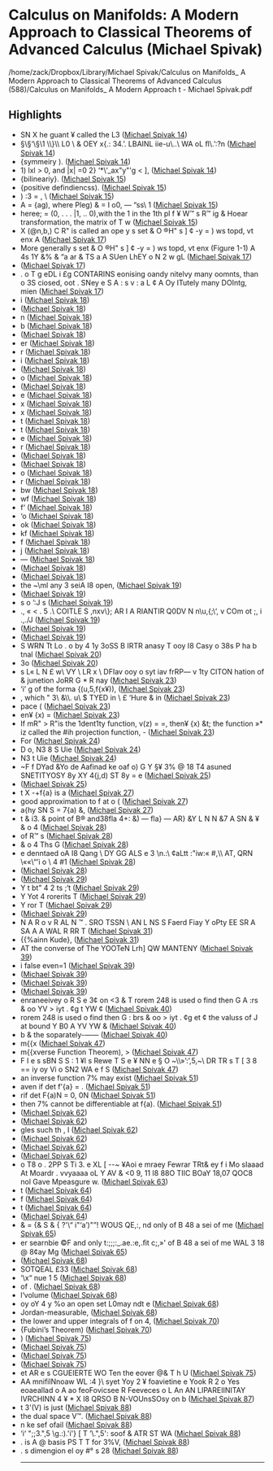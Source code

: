 # Calculus on Manifolds: A Modern Approach to Classical Theorems of Advanced Calculus (Michael Spivak)

/home/zack/Dropbox/Library/Michael Spivak/Calculus on Manifolds_ A Modern Approach to Classical Theorems of Advanced Calculus (588)/Calculus on Manifolds_ A Modern Approach t - Michael Spivak.pdf

## Highlights

- SN X he guant ¥ called the L3 (<a href="file:////home/zack/Dropbox/Library/Michael Spivak/Calculus on Manifolds_ A Modern Approach to Classical Theorems of Advanced Calculus (588)/Calculus on Manifolds_ A Modern Approach t - Michael Spivak.pdf#page=14" target="_blank">Michael Spivak 14</a>)
- §\§‘\§\1 \\\\\}\\\\ L0 \ & OEY x{\.: 34\.’\. LBAINL iie-u\\.\.\ WA oL ﬂ\\.’:?n (<a href="file:////home/zack/Dropbox/Library/Michael Spivak/Calculus on Manifolds_ A Modern Approach to Classical Theorems of Advanced Calculus (588)/Calculus on Manifolds_ A Modern Approach t - Michael Spivak.pdf#page=14" target="_blank">Michael Spivak 14</a>)
- {symmeiry \)\. (<a href="file:////home/zack/Dropbox/Library/Michael Spivak/Calculus on Manifolds_ A Modern Approach to Classical Theorems of Advanced Calculus (588)/Calculus on Manifolds_ A Modern Approach t - Michael Spivak.pdf#page=14" target="_blank">Michael Spivak 14</a>)
- 1\) lxl > 0, and |x| =0 2} ‘\*\‘\_ax"y"'g < ], (<a href="file:////home/zack/Dropbox/Library/Michael Spivak/Calculus on Manifolds_ A Modern Approach to Classical Theorems of Advanced Calculus (588)/Calculus on Manifolds_ A Modern Approach t - Michael Spivak.pdf#page=14" target="_blank">Michael Spivak 14</a>)
- {bilineariy}\. (<a href="file:////home/zack/Dropbox/Library/Michael Spivak/Calculus on Manifolds_ A Modern Approach to Classical Theorems of Advanced Calculus (588)/Calculus on Manifolds_ A Modern Approach t - Michael Spivak.pdf#page=15" target="_blank">Michael Spivak 15</a>)
- {positive defindiencss\)\. (<a href="file:////home/zack/Dropbox/Library/Michael Spivak/Calculus on Manifolds_ A Modern Approach to Classical Theorems of Advanced Calculus (588)/Calculus on Manifolds_ A Modern Approach t - Michael Spivak.pdf#page=15" target="_blank">Michael Spivak 15</a>)
- \) :3 = \, \ (<a href="file:////home/zack/Dropbox/Library/Michael Spivak/Calculus on Manifolds_ A Modern Approach to Classical Theorems of Advanced Calculus (588)/Calculus on Manifolds_ A Modern Approach t - Michael Spivak.pdf#page=15" target="_blank">Michael Spivak 15</a>)
- A = {ag\), where Pleg\) & = I o0, — “ss\ 1 (<a href="file:////home/zack/Dropbox/Library/Michael Spivak/Calculus on Manifolds_ A Modern Approach to Classical Theorems of Advanced Calculus (588)/Calculus on Manifolds_ A Modern Approach t - Michael Spivak.pdf#page=15" target="_blank">Michael Spivak 15</a>)
- heree; = \(0, \. \. \. |1, \.\. 0\),with the 1 in the 1th pl f ¥ W™ s R™ ig & Hoear transformation, the matrix of T w (<a href="file:////home/zack/Dropbox/Library/Michael Spivak/Calculus on Manifolds_ A Modern Approach to Classical Theorems of Advanced Calculus (588)/Calculus on Manifolds_ A Modern Approach t - Michael Spivak.pdf#page=15" target="_blank">Michael Spivak 15</a>)
- X \(@n,b,\) C R" is called an ope y s set & O ®H" s ] ¢ -y = \) ws topd, vt enx A (<a href="file:////home/zack/Dropbox/Library/Michael Spivak/Calculus on Manifolds_ A Modern Approach to Classical Theorems of Advanced Calculus (588)/Calculus on Manifolds_ A Modern Approach t - Michael Spivak.pdf#page=17" target="_blank">Michael Spivak 17</a>)
- More generally s set & O ®H" s ] ¢ -y = \) ws topd, vt enx \(Figure 1-1\) A 4s 1Y &% & “a ar & TS a A SUen LhEY o N 2 w gL (<a href="file:////home/zack/Dropbox/Library/Michael Spivak/Calculus on Manifolds_ A Modern Approach to Classical Theorems of Advanced Calculus (588)/Calculus on Manifolds_ A Modern Approach t - Michael Spivak.pdf#page=17" target="_blank">Michael Spivak 17</a>)
-  (<a href="file:////home/zack/Dropbox/Library/Michael Spivak/Calculus on Manifolds_ A Modern Approach to Classical Theorems of Advanced Calculus (588)/Calculus on Manifolds_ A Modern Approach t - Michael Spivak.pdf#page=17" target="_blank">Michael Spivak 17</a>)
- \. o T g eDL i £g CONTARINS eonising oandy nitelvy many oomnts, than o 3S ciosed, oot \. SNey e S A : s v : a L ¢ A Oy ITutely many DOIntg, mien (<a href="file:////home/zack/Dropbox/Library/Michael Spivak/Calculus on Manifolds_ A Modern Approach to Classical Theorems of Advanced Calculus (588)/Calculus on Manifolds_ A Modern Approach t - Michael Spivak.pdf#page=17" target="_blank">Michael Spivak 17</a>)
- i (<a href="file:////home/zack/Dropbox/Library/Michael Spivak/Calculus on Manifolds_ A Modern Approach to Classical Theorems of Advanced Calculus (588)/Calculus on Manifolds_ A Modern Approach t - Michael Spivak.pdf#page=18" target="_blank">Michael Spivak 18</a>)
-  (<a href="file:////home/zack/Dropbox/Library/Michael Spivak/Calculus on Manifolds_ A Modern Approach to Classical Theorems of Advanced Calculus (588)/Calculus on Manifolds_ A Modern Approach t - Michael Spivak.pdf#page=18" target="_blank">Michael Spivak 18</a>)
- n (<a href="file:////home/zack/Dropbox/Library/Michael Spivak/Calculus on Manifolds_ A Modern Approach to Classical Theorems of Advanced Calculus (588)/Calculus on Manifolds_ A Modern Approach t - Michael Spivak.pdf#page=18" target="_blank">Michael Spivak 18</a>)
- b (<a href="file:////home/zack/Dropbox/Library/Michael Spivak/Calculus on Manifolds_ A Modern Approach to Classical Theorems of Advanced Calculus (588)/Calculus on Manifolds_ A Modern Approach t - Michael Spivak.pdf#page=18" target="_blank">Michael Spivak 18</a>)
-  (<a href="file:////home/zack/Dropbox/Library/Michael Spivak/Calculus on Manifolds_ A Modern Approach to Classical Theorems of Advanced Calculus (588)/Calculus on Manifolds_ A Modern Approach t - Michael Spivak.pdf#page=18" target="_blank">Michael Spivak 18</a>)
- er (<a href="file:////home/zack/Dropbox/Library/Michael Spivak/Calculus on Manifolds_ A Modern Approach to Classical Theorems of Advanced Calculus (588)/Calculus on Manifolds_ A Modern Approach t - Michael Spivak.pdf#page=18" target="_blank">Michael Spivak 18</a>)
- r (<a href="file:////home/zack/Dropbox/Library/Michael Spivak/Calculus on Manifolds_ A Modern Approach to Classical Theorems of Advanced Calculus (588)/Calculus on Manifolds_ A Modern Approach t - Michael Spivak.pdf#page=18" target="_blank">Michael Spivak 18</a>)
- i (<a href="file:////home/zack/Dropbox/Library/Michael Spivak/Calculus on Manifolds_ A Modern Approach to Classical Theorems of Advanced Calculus (588)/Calculus on Manifolds_ A Modern Approach t - Michael Spivak.pdf#page=18" target="_blank">Michael Spivak 18</a>)
-  (<a href="file:////home/zack/Dropbox/Library/Michael Spivak/Calculus on Manifolds_ A Modern Approach to Classical Theorems of Advanced Calculus (588)/Calculus on Manifolds_ A Modern Approach t - Michael Spivak.pdf#page=18" target="_blank">Michael Spivak 18</a>)
- o (<a href="file:////home/zack/Dropbox/Library/Michael Spivak/Calculus on Manifolds_ A Modern Approach to Classical Theorems of Advanced Calculus (588)/Calculus on Manifolds_ A Modern Approach t - Michael Spivak.pdf#page=18" target="_blank">Michael Spivak 18</a>)
-  (<a href="file:////home/zack/Dropbox/Library/Michael Spivak/Calculus on Manifolds_ A Modern Approach to Classical Theorems of Advanced Calculus (588)/Calculus on Manifolds_ A Modern Approach t - Michael Spivak.pdf#page=18" target="_blank">Michael Spivak 18</a>)
- e (<a href="file:////home/zack/Dropbox/Library/Michael Spivak/Calculus on Manifolds_ A Modern Approach to Classical Theorems of Advanced Calculus (588)/Calculus on Manifolds_ A Modern Approach t - Michael Spivak.pdf#page=18" target="_blank">Michael Spivak 18</a>)
- x (<a href="file:////home/zack/Dropbox/Library/Michael Spivak/Calculus on Manifolds_ A Modern Approach to Classical Theorems of Advanced Calculus (588)/Calculus on Manifolds_ A Modern Approach t - Michael Spivak.pdf#page=18" target="_blank">Michael Spivak 18</a>)
- x (<a href="file:////home/zack/Dropbox/Library/Michael Spivak/Calculus on Manifolds_ A Modern Approach to Classical Theorems of Advanced Calculus (588)/Calculus on Manifolds_ A Modern Approach t - Michael Spivak.pdf#page=18" target="_blank">Michael Spivak 18</a>)
- t (<a href="file:////home/zack/Dropbox/Library/Michael Spivak/Calculus on Manifolds_ A Modern Approach to Classical Theorems of Advanced Calculus (588)/Calculus on Manifolds_ A Modern Approach t - Michael Spivak.pdf#page=18" target="_blank">Michael Spivak 18</a>)
- t (<a href="file:////home/zack/Dropbox/Library/Michael Spivak/Calculus on Manifolds_ A Modern Approach to Classical Theorems of Advanced Calculus (588)/Calculus on Manifolds_ A Modern Approach t - Michael Spivak.pdf#page=18" target="_blank">Michael Spivak 18</a>)
- e (<a href="file:////home/zack/Dropbox/Library/Michael Spivak/Calculus on Manifolds_ A Modern Approach to Classical Theorems of Advanced Calculus (588)/Calculus on Manifolds_ A Modern Approach t - Michael Spivak.pdf#page=18" target="_blank">Michael Spivak 18</a>)
- r (<a href="file:////home/zack/Dropbox/Library/Michael Spivak/Calculus on Manifolds_ A Modern Approach to Classical Theorems of Advanced Calculus (588)/Calculus on Manifolds_ A Modern Approach t - Michael Spivak.pdf#page=18" target="_blank">Michael Spivak 18</a>)
-  (<a href="file:////home/zack/Dropbox/Library/Michael Spivak/Calculus on Manifolds_ A Modern Approach to Classical Theorems of Advanced Calculus (588)/Calculus on Manifolds_ A Modern Approach t - Michael Spivak.pdf#page=18" target="_blank">Michael Spivak 18</a>)
-  (<a href="file:////home/zack/Dropbox/Library/Michael Spivak/Calculus on Manifolds_ A Modern Approach to Classical Theorems of Advanced Calculus (588)/Calculus on Manifolds_ A Modern Approach t - Michael Spivak.pdf#page=18" target="_blank">Michael Spivak 18</a>)
- o (<a href="file:////home/zack/Dropbox/Library/Michael Spivak/Calculus on Manifolds_ A Modern Approach to Classical Theorems of Advanced Calculus (588)/Calculus on Manifolds_ A Modern Approach t - Michael Spivak.pdf#page=18" target="_blank">Michael Spivak 18</a>)
- r (<a href="file:////home/zack/Dropbox/Library/Michael Spivak/Calculus on Manifolds_ A Modern Approach to Classical Theorems of Advanced Calculus (588)/Calculus on Manifolds_ A Modern Approach t - Michael Spivak.pdf#page=18" target="_blank">Michael Spivak 18</a>)
- bw (<a href="file:////home/zack/Dropbox/Library/Michael Spivak/Calculus on Manifolds_ A Modern Approach to Classical Theorems of Advanced Calculus (588)/Calculus on Manifolds_ A Modern Approach t - Michael Spivak.pdf#page=18" target="_blank">Michael Spivak 18</a>)
- wf (<a href="file:////home/zack/Dropbox/Library/Michael Spivak/Calculus on Manifolds_ A Modern Approach to Classical Theorems of Advanced Calculus (588)/Calculus on Manifolds_ A Modern Approach t - Michael Spivak.pdf#page=18" target="_blank">Michael Spivak 18</a>)
- f‘ (<a href="file:////home/zack/Dropbox/Library/Michael Spivak/Calculus on Manifolds_ A Modern Approach to Classical Theorems of Advanced Calculus (588)/Calculus on Manifolds_ A Modern Approach t - Michael Spivak.pdf#page=18" target="_blank">Michael Spivak 18</a>)
- ‘o (<a href="file:////home/zack/Dropbox/Library/Michael Spivak/Calculus on Manifolds_ A Modern Approach to Classical Theorems of Advanced Calculus (588)/Calculus on Manifolds_ A Modern Approach t - Michael Spivak.pdf#page=18" target="_blank">Michael Spivak 18</a>)
- ok (<a href="file:////home/zack/Dropbox/Library/Michael Spivak/Calculus on Manifolds_ A Modern Approach to Classical Theorems of Advanced Calculus (588)/Calculus on Manifolds_ A Modern Approach t - Michael Spivak.pdf#page=18" target="_blank">Michael Spivak 18</a>)
- kf (<a href="file:////home/zack/Dropbox/Library/Michael Spivak/Calculus on Manifolds_ A Modern Approach to Classical Theorems of Advanced Calculus (588)/Calculus on Manifolds_ A Modern Approach t - Michael Spivak.pdf#page=18" target="_blank">Michael Spivak 18</a>)
- f (<a href="file:////home/zack/Dropbox/Library/Michael Spivak/Calculus on Manifolds_ A Modern Approach to Classical Theorems of Advanced Calculus (588)/Calculus on Manifolds_ A Modern Approach t - Michael Spivak.pdf#page=18" target="_blank">Michael Spivak 18</a>)
- j (<a href="file:////home/zack/Dropbox/Library/Michael Spivak/Calculus on Manifolds_ A Modern Approach to Classical Theorems of Advanced Calculus (588)/Calculus on Manifolds_ A Modern Approach t - Michael Spivak.pdf#page=18" target="_blank">Michael Spivak 18</a>)
- — (<a href="file:////home/zack/Dropbox/Library/Michael Spivak/Calculus on Manifolds_ A Modern Approach to Classical Theorems of Advanced Calculus (588)/Calculus on Manifolds_ A Modern Approach t - Michael Spivak.pdf#page=18" target="_blank">Michael Spivak 18</a>)
-  (<a href="file:////home/zack/Dropbox/Library/Michael Spivak/Calculus on Manifolds_ A Modern Approach to Classical Theorems of Advanced Calculus (588)/Calculus on Manifolds_ A Modern Approach t - Michael Spivak.pdf#page=18" target="_blank">Michael Spivak 18</a>)
-  (<a href="file:////home/zack/Dropbox/Library/Michael Spivak/Calculus on Manifolds_ A Modern Approach to Classical Theorems of Advanced Calculus (588)/Calculus on Manifolds_ A Modern Approach t - Michael Spivak.pdf#page=18" target="_blank">Michael Spivak 18</a>)
- the ~\\ml any 3 seiA I8 open, (<a href="file:////home/zack/Dropbox/Library/Michael Spivak/Calculus on Manifolds_ A Modern Approach to Classical Theorems of Advanced Calculus (588)/Calculus on Manifolds_ A Modern Approach t - Michael Spivak.pdf#page=19" target="_blank">Michael Spivak 19</a>)
-  (<a href="file:////home/zack/Dropbox/Library/Michael Spivak/Calculus on Manifolds_ A Modern Approach to Classical Theorems of Advanced Calculus (588)/Calculus on Manifolds_ A Modern Approach t - Michael Spivak.pdf#page=19" target="_blank">Michael Spivak 19</a>)
- s o ’:J s (<a href="file:////home/zack/Dropbox/Library/Michael Spivak/Calculus on Manifolds_ A Modern Approach to Classical Theorems of Advanced Calculus (588)/Calculus on Manifolds_ A Modern Approach t - Michael Spivak.pdf#page=19" target="_blank">Michael Spivak 19</a>)
- \., « < \. 5 \.\ COITLE S \,nxv\\}\; AR I A RIANTIR Q0DV N n\u,{\;\‘, v COm ot ;, i \.,\./J (<a href="file:////home/zack/Dropbox/Library/Michael Spivak/Calculus on Manifolds_ A Modern Approach to Classical Theorems of Advanced Calculus (588)/Calculus on Manifolds_ A Modern Approach t - Michael Spivak.pdf#page=19" target="_blank">Michael Spivak 19</a>)
-  (<a href="file:////home/zack/Dropbox/Library/Michael Spivak/Calculus on Manifolds_ A Modern Approach to Classical Theorems of Advanced Calculus (588)/Calculus on Manifolds_ A Modern Approach t - Michael Spivak.pdf#page=19" target="_blank">Michael Spivak 19</a>)
-  (<a href="file:////home/zack/Dropbox/Library/Michael Spivak/Calculus on Manifolds_ A Modern Approach to Classical Theorems of Advanced Calculus (588)/Calculus on Manifolds_ A Modern Approach t - Michael Spivak.pdf#page=19" target="_blank">Michael Spivak 19</a>)
- S WRN Tt Lo \. o by 4 1y 3oSS B IRTR anasy T ooy I8 Casy o 38s P ha b tnal (<a href="file:////home/zack/Dropbox/Library/Michael Spivak/Calculus on Manifolds_ A Modern Approach to Classical Theorems of Advanced Calculus (588)/Calculus on Manifolds_ A Modern Approach t - Michael Spivak.pdf#page=20" target="_blank">Michael Spivak 20</a>)
- 3o (<a href="file:////home/zack/Dropbox/Library/Michael Spivak/Calculus on Manifolds_ A Modern Approach to Classical Theorems of Advanced Calculus (588)/Calculus on Manifolds_ A Modern Approach t - Michael Spivak.pdf#page=20" target="_blank">Michael Spivak 20</a>)
- s L« L N £ w\ VY \ LR x \ DFIav ooy o syt iav frRP— v 1ty CITON hation of & junetion JoRR G \* R nay (<a href="file:////home/zack/Dropbox/Library/Michael Spivak/Calculus on Manifolds_ A Modern Approach to Classical Theorems of Advanced Calculus (588)/Calculus on Manifolds_ A Modern Approach t - Michael Spivak.pdf#page=23" target="_blank">Michael Spivak 23</a>)
- ‘i’ g of the forma {\(u,5,f{x¥\)\), (<a href="file:////home/zack/Dropbox/Library/Michael Spivak/Calculus on Manifolds_ A Modern Approach to Classical Theorems of Advanced Calculus (588)/Calculus on Manifolds_ A Modern Approach t - Michael Spivak.pdf#page=23" target="_blank">Michael Spivak 23</a>)
- , which " 3\ &\\\\. u\ $ TYED in \ £ ‘Hure & in (<a href="file:////home/zack/Dropbox/Library/Michael Spivak/Calculus on Manifolds_ A Modern Approach to Classical Theorems of Advanced Calculus (588)/Calculus on Manifolds_ A Modern Approach t - Michael Spivak.pdf#page=23" target="_blank">Michael Spivak 23</a>)
- pace \( (<a href="file:////home/zack/Dropbox/Library/Michael Spivak/Calculus on Manifolds_ A Modern Approach to Classical Theorems of Advanced Calculus (588)/Calculus on Manifolds_ A Modern Approach t - Michael Spivak.pdf#page=23" target="_blank">Michael Spivak 23</a>)
- en¥ {x\) = (<a href="file:////home/zack/Dropbox/Library/Michael Spivak/Calculus on Manifolds_ A Modern Approach to Classical Theorems of Advanced Calculus (588)/Calculus on Manifolds_ A Modern Approach t - Michael Spivak.pdf#page=23" target="_blank">Michael Spivak 23</a>)
- If mR" > R"is the 1dent1ty function, v\(z\) = =, then¥ {x\) &t; the function »\* iz called the #ih projection function, - (<a href="file:////home/zack/Dropbox/Library/Michael Spivak/Calculus on Manifolds_ A Modern Approach to Classical Theorems of Advanced Calculus (588)/Calculus on Manifolds_ A Modern Approach t - Michael Spivak.pdf#page=23" target="_blank">Michael Spivak 23</a>)
- For (<a href="file:////home/zack/Dropbox/Library/Michael Spivak/Calculus on Manifolds_ A Modern Approach to Classical Theorems of Advanced Calculus (588)/Calculus on Manifolds_ A Modern Approach t - Michael Spivak.pdf#page=24" target="_blank">Michael Spivak 24</a>)
- D o, N3 8 S Uie (<a href="file:////home/zack/Dropbox/Library/Michael Spivak/Calculus on Manifolds_ A Modern Approach to Classical Theorems of Advanced Calculus (588)/Calculus on Manifolds_ A Modern Approach t - Michael Spivak.pdf#page=24" target="_blank">Michael Spivak 24</a>)
- N3 t Uie (<a href="file:////home/zack/Dropbox/Library/Michael Spivak/Calculus on Manifolds_ A Modern Approach to Classical Theorems of Advanced Calculus (588)/Calculus on Manifolds_ A Modern Approach t - Michael Spivak.pdf#page=24" target="_blank">Michael Spivak 24</a>)
- ~F f DYad &Yo de Aafinad ke oaf o\) G Y §¥ 3% @ 18 T4 asuned SNETITYOSY 8y XY 4{j,d\) ST 8y = e (<a href="file:////home/zack/Dropbox/Library/Michael Spivak/Calculus on Manifolds_ A Modern Approach to Classical Theorems of Advanced Calculus (588)/Calculus on Manifolds_ A Modern Approach t - Michael Spivak.pdf#page=25" target="_blank">Michael Spivak 25</a>)
-  (<a href="file:////home/zack/Dropbox/Library/Michael Spivak/Calculus on Manifolds_ A Modern Approach to Classical Theorems of Advanced Calculus (588)/Calculus on Manifolds_ A Modern Approach t - Michael Spivak.pdf#page=25" target="_blank">Michael Spivak 25</a>)
- t X -+f{a} is a (<a href="file:////home/zack/Dropbox/Library/Michael Spivak/Calculus on Manifolds_ A Modern Approach to Classical Theorems of Advanced Calculus (588)/Calculus on Manifolds_ A Modern Approach t - Michael Spivak.pdf#page=27" target="_blank">Michael Spivak 27</a>)
- good approximation to f at o \( (<a href="file:////home/zack/Dropbox/Library/Michael Spivak/Calculus on Manifolds_ A Modern Approach to Classical Theorems of Advanced Calculus (588)/Calculus on Manifolds_ A Modern Approach t - Michael Spivak.pdf#page=27" target="_blank">Michael Spivak 27</a>)
- a{hy SN S = 7{a\) &, (<a href="file:////home/zack/Dropbox/Library/Michael Spivak/Calculus on Manifolds_ A Modern Approach to Classical Theorems of Advanced Calculus (588)/Calculus on Manifolds_ A Modern Approach t - Michael Spivak.pdf#page=27" target="_blank">Michael Spivak 27</a>)
- t & i3\. & point of B® and38fla 4+: &\) — fla} — AR} &Y L N N &7 A SN & ¥ & o 4 (<a href="file:////home/zack/Dropbox/Library/Michael Spivak/Calculus on Manifolds_ A Modern Approach to Classical Theorems of Advanced Calculus (588)/Calculus on Manifolds_ A Modern Approach t - Michael Spivak.pdf#page=28" target="_blank">Michael Spivak 28</a>)
- of R™ s (<a href="file:////home/zack/Dropbox/Library/Michael Spivak/Calculus on Manifolds_ A Modern Approach to Classical Theorems of Advanced Calculus (588)/Calculus on Manifolds_ A Modern Approach t - Michael Spivak.pdf#page=28" target="_blank">Michael Spivak 28</a>)
- & o 4 Ths G (<a href="file:////home/zack/Dropbox/Library/Michael Spivak/Calculus on Manifolds_ A Modern Approach to Classical Theorems of Advanced Calculus (588)/Calculus on Manifolds_ A Modern Approach t - Michael Spivak.pdf#page=28" target="_blank">Michael Spivak 28</a>)
- e denntaed oA I8 Qang \\ DY GG ALS e 3 \n\.:\\ ¢aLtt :"iw:« #,\\\ AT, QRN \««\“’i o \\ 4 #1 (<a href="file:////home/zack/Dropbox/Library/Michael Spivak/Calculus on Manifolds_ A Modern Approach to Classical Theorems of Advanced Calculus (588)/Calculus on Manifolds_ A Modern Approach t - Michael Spivak.pdf#page=28" target="_blank">Michael Spivak 28</a>)
-  (<a href="file:////home/zack/Dropbox/Library/Michael Spivak/Calculus on Manifolds_ A Modern Approach to Classical Theorems of Advanced Calculus (588)/Calculus on Manifolds_ A Modern Approach t - Michael Spivak.pdf#page=28" target="_blank">Michael Spivak 28</a>)
-  (<a href="file:////home/zack/Dropbox/Library/Michael Spivak/Calculus on Manifolds_ A Modern Approach to Classical Theorems of Advanced Calculus (588)/Calculus on Manifolds_ A Modern Approach t - Michael Spivak.pdf#page=29" target="_blank">Michael Spivak 29</a>)
- Y t bt" 4 2 ts ;‘t (<a href="file:////home/zack/Dropbox/Library/Michael Spivak/Calculus on Manifolds_ A Modern Approach to Classical Theorems of Advanced Calculus (588)/Calculus on Manifolds_ A Modern Approach t - Michael Spivak.pdf#page=29" target="_blank">Michael Spivak 29</a>)
- Y Yot 4 rorerits T (<a href="file:////home/zack/Dropbox/Library/Michael Spivak/Calculus on Manifolds_ A Modern Approach to Classical Theorems of Advanced Calculus (588)/Calculus on Manifolds_ A Modern Approach t - Michael Spivak.pdf#page=29" target="_blank">Michael Spivak 29</a>)
- Y ror T (<a href="file:////home/zack/Dropbox/Library/Michael Spivak/Calculus on Manifolds_ A Modern Approach to Classical Theorems of Advanced Calculus (588)/Calculus on Manifolds_ A Modern Approach t - Michael Spivak.pdf#page=29" target="_blank">Michael Spivak 29</a>)
-  (<a href="file:////home/zack/Dropbox/Library/Michael Spivak/Calculus on Manifolds_ A Modern Approach to Classical Theorems of Advanced Calculus (588)/Calculus on Manifolds_ A Modern Approach t - Michael Spivak.pdf#page=29" target="_blank">Michael Spivak 29</a>)
- N A R o v R AL N ™ \. SRO TSSN \ AN L NS S Faerd Fiay Y oPty EE SR A SA A A WAL R RR T (<a href="file:////home/zack/Dropbox/Library/Michael Spivak/Calculus on Manifolds_ A Modern Approach to Classical Theorems of Advanced Calculus (588)/Calculus on Manifolds_ A Modern Approach t - Michael Spivak.pdf#page=31" target="_blank">Michael Spivak 31</a>)
- {{%ainn Kude}, (<a href="file:////home/zack/Dropbox/Library/Michael Spivak/Calculus on Manifolds_ A Modern Approach to Classical Theorems of Advanced Calculus (588)/Calculus on Manifolds_ A Modern Approach t - Michael Spivak.pdf#page=31" target="_blank">Michael Spivak 31</a>)
- AT the converse of The YOOTeN Lrh] QW MANTENY (<a href="file:////home/zack/Dropbox/Library/Michael Spivak/Calculus on Manifolds_ A Modern Approach to Classical Theorems of Advanced Calculus (588)/Calculus on Manifolds_ A Modern Approach t - Michael Spivak.pdf#page=39" target="_blank">Michael Spivak 39</a>)
- i false even=1 (<a href="file:////home/zack/Dropbox/Library/Michael Spivak/Calculus on Manifolds_ A Modern Approach to Classical Theorems of Advanced Calculus (588)/Calculus on Manifolds_ A Modern Approach t - Michael Spivak.pdf#page=39" target="_blank">Michael Spivak 39</a>)
-  (<a href="file:////home/zack/Dropbox/Library/Michael Spivak/Calculus on Manifolds_ A Modern Approach to Classical Theorems of Advanced Calculus (588)/Calculus on Manifolds_ A Modern Approach t - Michael Spivak.pdf#page=39" target="_blank">Michael Spivak 39</a>)
-  (<a href="file:////home/zack/Dropbox/Library/Michael Spivak/Calculus on Manifolds_ A Modern Approach to Classical Theorems of Advanced Calculus (588)/Calculus on Manifolds_ A Modern Approach t - Michael Spivak.pdf#page=39" target="_blank">Michael Spivak 39</a>)
-  (<a href="file:////home/zack/Dropbox/Library/Michael Spivak/Calculus on Manifolds_ A Modern Approach to Classical Theorems of Advanced Calculus (588)/Calculus on Manifolds_ A Modern Approach t - Michael Spivak.pdf#page=39" target="_blank">Michael Spivak 39</a>)
- enraneeivey o R S e 3¢ on <3 & T rorem 248 is used o find then G A :rs & oo YV > iyt \. ¢g t YW ¢ (<a href="file:////home/zack/Dropbox/Library/Michael Spivak/Calculus on Manifolds_ A Modern Approach to Classical Theorems of Advanced Calculus (588)/Calculus on Manifolds_ A Modern Approach t - Michael Spivak.pdf#page=40" target="_blank">Michael Spivak 40</a>)
- rorem 248 is used o find then G : brs & oo > iyt \. ¢g et ¢ the valuss of J at bound Y B0 A YV YW & (<a href="file:////home/zack/Dropbox/Library/Michael Spivak/Calculus on Manifolds_ A Modern Approach to Classical Theorems of Advanced Calculus (588)/Calculus on Manifolds_ A Modern Approach t - Michael Spivak.pdf#page=40" target="_blank">Michael Spivak 40</a>)
- b & the soparately-—— (<a href="file:////home/zack/Dropbox/Library/Michael Spivak/Calculus on Manifolds_ A Modern Approach to Classical Theorems of Advanced Calculus (588)/Calculus on Manifolds_ A Modern Approach t - Michael Spivak.pdf#page=40" target="_blank">Michael Spivak 40</a>)
- m{{x (<a href="file:////home/zack/Dropbox/Library/Michael Spivak/Calculus on Manifolds_ A Modern Approach to Classical Theorems of Advanced Calculus (588)/Calculus on Manifolds_ A Modern Approach t - Michael Spivak.pdf#page=47" target="_blank">Michael Spivak 47</a>)
- m{{xverse Function Theorem\), > (<a href="file:////home/zack/Dropbox/Library/Michael Spivak/Calculus on Manifolds_ A Modern Approach to Classical Theorems of Advanced Calculus (588)/Calculus on Manifolds_ A Modern Approach t - Michael Spivak.pdf#page=47" target="_blank">Michael Spivak 47</a>)
- F I e s sBN S S : 1 ¥l s Rewe T S e ¥ NN e § O ~\\\»’:’,5,~\ DR TR s T [ 3 8 == iy oy Vi o SN2 WA e f S (<a href="file:////home/zack/Dropbox/Library/Michael Spivak/Calculus on Manifolds_ A Modern Approach to Classical Theorems of Advanced Calculus (588)/Calculus on Manifolds_ A Modern Approach t - Michael Spivak.pdf#page=47" target="_blank">Michael Spivak 47</a>)
- an inverse function 7% may exist (<a href="file:////home/zack/Dropbox/Library/Michael Spivak/Calculus on Manifolds_ A Modern Approach to Classical Theorems of Advanced Calculus (588)/Calculus on Manifolds_ A Modern Approach t - Michael Spivak.pdf#page=51" target="_blank">Michael Spivak 51</a>)
- aven if det f'{a} = \. (<a href="file:////home/zack/Dropbox/Library/Michael Spivak/Calculus on Manifolds_ A Modern Approach to Classical Theorems of Advanced Calculus (588)/Calculus on Manifolds_ A Modern Approach t - Michael Spivak.pdf#page=51" target="_blank">Michael Spivak 51</a>)
- rif det F{a\)N = 0, 0N (<a href="file:////home/zack/Dropbox/Library/Michael Spivak/Calculus on Manifolds_ A Modern Approach to Classical Theorems of Advanced Calculus (588)/Calculus on Manifolds_ A Modern Approach t - Michael Spivak.pdf#page=51" target="_blank">Michael Spivak 51</a>)
- then 7% cannot be differentiable at f{a\)\. (<a href="file:////home/zack/Dropbox/Library/Michael Spivak/Calculus on Manifolds_ A Modern Approach to Classical Theorems of Advanced Calculus (588)/Calculus on Manifolds_ A Modern Approach t - Michael Spivak.pdf#page=51" target="_blank">Michael Spivak 51</a>)
-  (<a href="file:////home/zack/Dropbox/Library/Michael Spivak/Calculus on Manifolds_ A Modern Approach to Classical Theorems of Advanced Calculus (588)/Calculus on Manifolds_ A Modern Approach t - Michael Spivak.pdf#page=62" target="_blank">Michael Spivak 62</a>)
-  (<a href="file:////home/zack/Dropbox/Library/Michael Spivak/Calculus on Manifolds_ A Modern Approach to Classical Theorems of Advanced Calculus (588)/Calculus on Manifolds_ A Modern Approach t - Michael Spivak.pdf#page=62" target="_blank">Michael Spivak 62</a>)
- gles such th , I (<a href="file:////home/zack/Dropbox/Library/Michael Spivak/Calculus on Manifolds_ A Modern Approach to Classical Theorems of Advanced Calculus (588)/Calculus on Manifolds_ A Modern Approach t - Michael Spivak.pdf#page=62" target="_blank">Michael Spivak 62</a>)
-  (<a href="file:////home/zack/Dropbox/Library/Michael Spivak/Calculus on Manifolds_ A Modern Approach to Classical Theorems of Advanced Calculus (588)/Calculus on Manifolds_ A Modern Approach t - Michael Spivak.pdf#page=62" target="_blank">Michael Spivak 62</a>)
-  (<a href="file:////home/zack/Dropbox/Library/Michael Spivak/Calculus on Manifolds_ A Modern Approach to Classical Theorems of Advanced Calculus (588)/Calculus on Manifolds_ A Modern Approach t - Michael Spivak.pdf#page=62" target="_blank">Michael Spivak 62</a>)
-  (<a href="file:////home/zack/Dropbox/Library/Michael Spivak/Calculus on Manifolds_ A Modern Approach to Classical Theorems of Advanced Calculus (588)/Calculus on Manifolds_ A Modern Approach t - Michael Spivak.pdf#page=62" target="_blank">Michael Spivak 62</a>)
- o T8 o \. 2PP S Ti 3\. e XL [ --~ ¥Aoi e mraey Fewrar TRt& ey f i Mo sIaaad At Moardr \. vvyaaaa oL Y AV & <0 9, 11 I8 88O TIIC BOaY 18,07 QOC8 nol Gave Mpeasgure w\. (<a href="file:////home/zack/Dropbox/Library/Michael Spivak/Calculus on Manifolds_ A Modern Approach to Classical Theorems of Advanced Calculus (588)/Calculus on Manifolds_ A Modern Approach t - Michael Spivak.pdf#page=63" target="_blank">Michael Spivak 63</a>)
- t (<a href="file:////home/zack/Dropbox/Library/Michael Spivak/Calculus on Manifolds_ A Modern Approach to Classical Theorems of Advanced Calculus (588)/Calculus on Manifolds_ A Modern Approach t - Michael Spivak.pdf#page=64" target="_blank">Michael Spivak 64</a>)
- f (<a href="file:////home/zack/Dropbox/Library/Michael Spivak/Calculus on Manifolds_ A Modern Approach to Classical Theorems of Advanced Calculus (588)/Calculus on Manifolds_ A Modern Approach t - Michael Spivak.pdf#page=64" target="_blank">Michael Spivak 64</a>)
- t (<a href="file:////home/zack/Dropbox/Library/Michael Spivak/Calculus on Manifolds_ A Modern Approach to Classical Theorems of Advanced Calculus (588)/Calculus on Manifolds_ A Modern Approach t - Michael Spivak.pdf#page=64" target="_blank">Michael Spivak 64</a>)
-  (<a href="file:////home/zack/Dropbox/Library/Michael Spivak/Calculus on Manifolds_ A Modern Approach to Classical Theorems of Advanced Calculus (588)/Calculus on Manifolds_ A Modern Approach t - Michael Spivak.pdf#page=64" target="_blank">Michael Spivak 64</a>)
- & = {& S & { ?'\“ i"‘a’\)"”! WOUS QE,:, nd only of B 48 a sei of me (<a href="file:////home/zack/Dropbox/Library/Michael Spivak/Calculus on Manifolds_ A Modern Approach to Classical Theorems of Advanced Calculus (588)/Calculus on Manifolds_ A Modern Approach t - Michael Spivak.pdf#page=65" target="_blank">Michael Spivak 65</a>)
- er searnbie ©F and only t:;\;;:\_\.ae\.:e,\.ﬁt c;,»' of B 48 a sei of me WAL 3 18 @ 8¢ay Mg (<a href="file:////home/zack/Dropbox/Library/Michael Spivak/Calculus on Manifolds_ A Modern Approach to Classical Theorems of Advanced Calculus (588)/Calculus on Manifolds_ A Modern Approach t - Michael Spivak.pdf#page=65" target="_blank">Michael Spivak 65</a>)
-  (<a href="file:////home/zack/Dropbox/Library/Michael Spivak/Calculus on Manifolds_ A Modern Approach to Classical Theorems of Advanced Calculus (588)/Calculus on Manifolds_ A Modern Approach t - Michael Spivak.pdf#page=68" target="_blank">Michael Spivak 68</a>)
- SOTQEAL £33 (<a href="file:////home/zack/Dropbox/Library/Michael Spivak/Calculus on Manifolds_ A Modern Approach to Classical Theorems of Advanced Calculus (588)/Calculus on Manifolds_ A Modern Approach t - Michael Spivak.pdf#page=68" target="_blank">Michael Spivak 68</a>)
- ‘\x“ nue 1 5 (<a href="file:////home/zack/Dropbox/Library/Michael Spivak/Calculus on Manifolds_ A Modern Approach to Classical Theorems of Advanced Calculus (588)/Calculus on Manifolds_ A Modern Approach t - Michael Spivak.pdf#page=68" target="_blank">Michael Spivak 68</a>)
- of \. (<a href="file:////home/zack/Dropbox/Library/Michael Spivak/Calculus on Manifolds_ A Modern Approach to Classical Theorems of Advanced Calculus (588)/Calculus on Manifolds_ A Modern Approach t - Michael Spivak.pdf#page=68" target="_blank">Michael Spivak 68</a>)
- l‘volume (<a href="file:////home/zack/Dropbox/Library/Michael Spivak/Calculus on Manifolds_ A Modern Approach to Classical Theorems of Advanced Calculus (588)/Calculus on Manifolds_ A Modern Approach t - Michael Spivak.pdf#page=68" target="_blank">Michael Spivak 68</a>)
- oy oY 4 y %o an open set L0may ndt e (<a href="file:////home/zack/Dropbox/Library/Michael Spivak/Calculus on Manifolds_ A Modern Approach to Classical Theorems of Advanced Calculus (588)/Calculus on Manifolds_ A Modern Approach t - Michael Spivak.pdf#page=68" target="_blank">Michael Spivak 68</a>)
- Jordan-measurable, (<a href="file:////home/zack/Dropbox/Library/Michael Spivak/Calculus on Manifolds_ A Modern Approach to Classical Theorems of Advanced Calculus (588)/Calculus on Manifolds_ A Modern Approach t - Michael Spivak.pdf#page=68" target="_blank">Michael Spivak 68</a>)
- the lower and upper integrals of f on 4, (<a href="file:////home/zack/Dropbox/Library/Michael Spivak/Calculus on Manifolds_ A Modern Approach to Classical Theorems of Advanced Calculus (588)/Calculus on Manifolds_ A Modern Approach t - Michael Spivak.pdf#page=70" target="_blank">Michael Spivak 70</a>)
- {Fubini’s Theorem\) (<a href="file:////home/zack/Dropbox/Library/Michael Spivak/Calculus on Manifolds_ A Modern Approach to Classical Theorems of Advanced Calculus (588)/Calculus on Manifolds_ A Modern Approach t - Michael Spivak.pdf#page=70" target="_blank">Michael Spivak 70</a>)
- \) (<a href="file:////home/zack/Dropbox/Library/Michael Spivak/Calculus on Manifolds_ A Modern Approach to Classical Theorems of Advanced Calculus (588)/Calculus on Manifolds_ A Modern Approach t - Michael Spivak.pdf#page=75" target="_blank">Michael Spivak 75</a>)
-  (<a href="file:////home/zack/Dropbox/Library/Michael Spivak/Calculus on Manifolds_ A Modern Approach to Classical Theorems of Advanced Calculus (588)/Calculus on Manifolds_ A Modern Approach t - Michael Spivak.pdf#page=75" target="_blank">Michael Spivak 75</a>)
-  (<a href="file:////home/zack/Dropbox/Library/Michael Spivak/Calculus on Manifolds_ A Modern Approach to Classical Theorems of Advanced Calculus (588)/Calculus on Manifolds_ A Modern Approach t - Michael Spivak.pdf#page=75" target="_blank">Michael Spivak 75</a>)
-  (<a href="file:////home/zack/Dropbox/Library/Michael Spivak/Calculus on Manifolds_ A Modern Approach to Classical Theorems of Advanced Calculus (588)/Calculus on Manifolds_ A Modern Approach t - Michael Spivak.pdf#page=75" target="_blank">Michael Spivak 75</a>)
- et AR e s CGUEIERTE WO Ten the eover @& T h U (<a href="file:////home/zack/Dropbox/Library/Michael Spivak/Calculus on Manifolds_ A Modern Approach to Classical Theorems of Advanced Calculus (588)/Calculus on Manifolds_ A Modern Approach t - Michael Spivak.pdf#page=75" target="_blank">Michael Spivak 75</a>)
- AA mnifilNnoaw WL :4 \}\ syet Yoy 2 ¥ foavietine e Yook R 2 o Yes eoaeallad o A ao feoFovicsee R Feeveces o L An AN LIPAREIINITAY IVRCHINN 4 ¥ \* X I8 QRSO B N-VOUnsSOsy on b (<a href="file:////home/zack/Dropbox/Library/Michael Spivak/Calculus on Manifolds_ A Modern Approach to Classical Theorems of Advanced Calculus (588)/Calculus on Manifolds_ A Modern Approach t - Michael Spivak.pdf#page=87" target="_blank">Michael Spivak 87</a>)
- t 3'\(V\) is just (<a href="file:////home/zack/Dropbox/Library/Michael Spivak/Calculus on Manifolds_ A Modern Approach to Classical Theorems of Advanced Calculus (588)/Calculus on Manifolds_ A Modern Approach t - Michael Spivak.pdf#page=88" target="_blank">Michael Spivak 88</a>)
- the dual space V™\. (<a href="file:////home/zack/Dropbox/Library/Michael Spivak/Calculus on Manifolds_ A Modern Approach to Classical Theorems of Advanced Calculus (588)/Calculus on Manifolds_ A Modern Approach t - Michael Spivak.pdf#page=88" target="_blank">Michael Spivak 88</a>)
- n ke sef ofail (<a href="file:////home/zack/Dropbox/Library/Michael Spivak/Calculus on Manifolds_ A Modern Approach to Classical Theorems of Advanced Calculus (588)/Calculus on Manifolds_ A Modern Approach t - Michael Spivak.pdf#page=88" target="_blank">Michael Spivak 88</a>)
- ‘i‘ ";;3\.",5 \g\.:\)\.'i'} [ T ’\\.",5': soof & ATR ST WA (<a href="file:////home/zack/Dropbox/Library/Michael Spivak/Calculus on Manifolds_ A Modern Approach to Classical Theorems of Advanced Calculus (588)/Calculus on Manifolds_ A Modern Approach t - Michael Spivak.pdf#page=88" target="_blank">Michael Spivak 88</a>)
- \. is A @ basis PS T T for 3%V, (<a href="file:////home/zack/Dropbox/Library/Michael Spivak/Calculus on Manifolds_ A Modern Approach to Classical Theorems of Advanced Calculus (588)/Calculus on Manifolds_ A Modern Approach t - Michael Spivak.pdf#page=88" target="_blank">Michael Spivak 88</a>)
- \. s dimengion el oy #° s 28 (<a href="file:////home/zack/Dropbox/Library/Michael Spivak/Calculus on Manifolds_ A Modern Approach to Classical Theorems of Advanced Calculus (588)/Calculus on Manifolds_ A Modern Approach t - Michael Spivak.pdf#page=88" target="_blank">Michael Spivak 88</a>)<hr>

